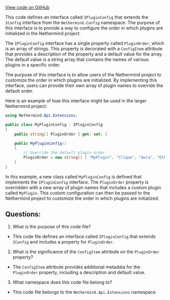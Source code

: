 [View code on GitHub](https://github.com/nethermindeth/nethermind/Nethermind.Api/Extensions/IPluginConfig.cs)

This code defines an interface called `IPluginConfig` that extends the `IConfig` interface from the `Nethermind.Config` namespace. The purpose of this interface is to provide a way to configure the order in which plugins are initialized in the Nethermind project.

The `IPluginConfig` interface has a single property called `PluginOrder`, which is an array of strings. This property is decorated with a `ConfigItem` attribute that provides a description of the property and a default value for the array. The default value is a string array that contains the names of various plugins in a specific order.

The purpose of this interface is to allow users of the Nethermind project to customize the order in which plugins are initialized. By implementing this interface, users can provide their own array of plugin names to override the default order.

Here is an example of how this interface might be used in the larger Nethermind project:

```csharp
using Nethermind.Api.Extensions;

public class MyPluginConfig : IPluginConfig
{
    public string[] PluginOrder { get; set; }

    public MyPluginConfig()
    {
        // Override the default plugin order
        PluginOrder = new string[] { "MyPlugin", "Clique", "Aura", "Ethash" };
    }
}
```

In this example, a new class called `MyPluginConfig` is defined that implements the `IPluginConfig` interface. The `PluginOrder` property is overridden with a new array of plugin names that includes a custom plugin called `MyPlugin`. This custom configuration can then be passed to the Nethermind project to customize the order in which plugins are initialized.
## Questions: 
 1. What is the purpose of this code file?
- This code file defines an interface called `IPluginConfig` that extends `IConfig` and includes a property for `PluginOrder`.

2. What is the significance of the `ConfigItem` attribute on the `PluginOrder` property?
- The `ConfigItem` attribute provides additional metadata for the `PluginOrder` property, including a description and default value.

3. What namespace does this code file belong to?
- This code file belongs to the `Nethermind.Api.Extensions` namespace.